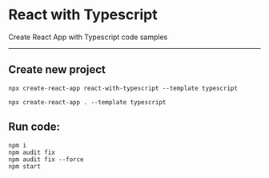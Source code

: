 # React with Typescript

Create React App with Typescript code samples

-----

## Create new project

``` 
npx create-react-app react-with-typescript --template typescript

npx create-react-app . --template typescript
```

## Run code:

``` 
npm i
npm audit fix 
npm audit fix --force
npm start
```
